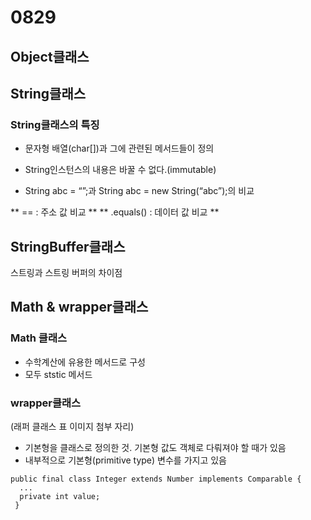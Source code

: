 # 0829

## Object클래스

## String클래스

### String클래스의 특징

- 문자형 배열(char[])과 그에 관련된 메서드들이 정의
- String인스턴스의 내용은 바꿀 수 없다.(immutable) 


- String abc = “”;과 String abc = new String(“abc”);의 비교

** == : 주소 값 비교 **
** .equals() : 데이터 값 비교 **

## StringBuffer클래스

스트링과 스트링 버퍼의 차이점


## Math & wrapper클래스

### Math 클래스

- 수학계산에 유용한 메서드로 구성
- 모두 ststic 메서드

### wrapper클래스

(래퍼 클래스 표 이미지 첨부 자리)
- 기본형을 클래스로 정의한 것. 기본형 값도 객체로 다뤄져야 할 때가 있음
- 내부적으로 기본형(primitive type) 변수를 가지고 있음
```
public final class Integer extends Number implements Comparable {
  ...
  private int value;
 }
```




